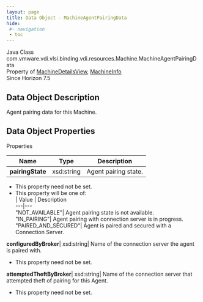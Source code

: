 ```yaml
---
layout: page
title: Data Object - MachineAgentPairingData
hide:
 #- navigation
 - toc
---
```






Java Class
    com.vmware.vdi.vlsi.binding.vdi.resources.Machine.MachineAgentPairingData  
Property of
     [MachineDetailsView](vdi.resources.Machine.MachineDetailsView.md#field_detail), [MachineInfo](vdi.resources.Machine.MachineInfo.md#field_detail)  
Since 
    Horizon 7.5

## Data Object Description 

Agent pairing data for this Machine. 

## Data Object Properties

Properties

Name |  Type |  Description   
---|---|---  
**pairingState**|  xsd:string|  Agent pairing state.   


 * This property need not be set.
  * This property will be one of:  
|  Value |  Description   
---|---  
"NOT_AVAILABLE"| Agent pairing state is not available.  
"IN_PAIRING"| Agent pairing with connection server is in progress.  
"PAIRED_AND_SECURED"| Agent is paired and secured with a Connection Server.  

  
**configuredByBroker**|  xsd:string|  Name of the connection server the agent is paired with.   


 * This property need not be set.

  
**attemptedTheftByBroker**|  xsd:string|  Name of the connection server that attempted theft of pairing for this Agent.   


 * This property need not be set.

  
  
  
   
  
  

